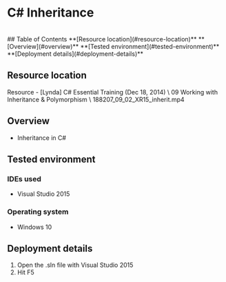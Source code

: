 # C# Inheritance
<br/>
## Table of Contents
**[Resource location](#resource-location)**  
**[Overview](#overview)**  
**[Tested environment](#tested-environment)**    
**[Deployment details](#deployment-details)**    

## Resource location

Resource - [Lynda] C# Essential Training (Dec 18, 2014) \ 09 Working with Inheritance & Polymorphism \ 188207_09_02_XR15_inherit.mp4

## Overview

- Inheritance in C#

## Tested environment

### IDEs used

- Visual Studio 2015

### Operating system

- Windows 10

## Deployment details

1. Open the .sln file with Visual Studio 2015
2. Hit F5